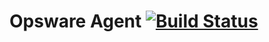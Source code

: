 # Opsware Agent [![Build Status](https://travis-ci.org/praveen8735/ansible-opsware.svg?branch=master)](https://travis-ci.org/praveen8735/ansible-opsware)
